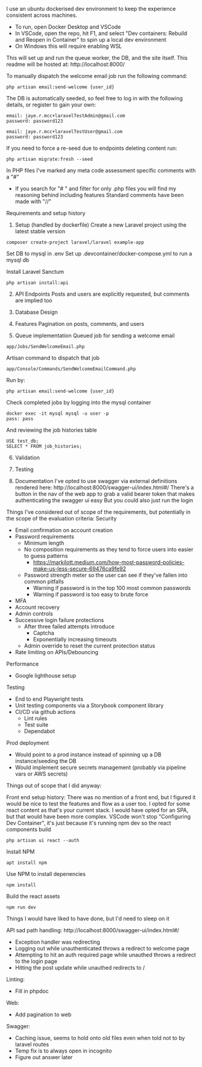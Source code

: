 I use an ubuntu dockerised dev environment to keep the experience consistent across machines.

-   To run, open Docker Desktop and VSCode
-   In VSCode, open the repo, hit F1, and select "Dev containers: Rebuild and Reopen in Container" to spin up a local dev environment
-   On Windows this will require enabling WSL

This will set up and run the queue worker, the DB, and the site itself.
This readme will be hosted at: http://localhost:8000/

To manually dispatch the welcome email job run the following command:

```
php artisan email:send-welcome {user_id}
```

The DB is automatically seeded, so feel free to log in with the following details, or register to gain your own:

```
email: jaye.r.mcc+laravelTestAdmin@gmail.com
password: password123

email: jaye.r.mcc+laravelTestUser@gmail.com
password: password123
```

If you need to force a re-seed due to endpoints deleting content run:

```
php artisan migrate:fresh --seed
```

In PHP files I've marked any meta code assessment specific comments with a "#"

-   If you search for "# " and filter for only .php files you will find my reasoning behind including features
    Standard comments have been made with "//"

Requirements and setup history

1. Setup (handled by dockerfile)
   Create a new Laravel project using the latest stable version

```
composer create-project laravel/laravel example-app
```

Set DB to mysql in .env
Set up .devcontainer/docker-compose.yml to run a mysql db

Install Laravel Sanctum

```
php artisan install:api
```

2. API Endpoints
   Posts and users are explicitly requested, but comments are implied too

3. Database Design

4. Features
   Pagination on posts, comments, and users

5. Queue implementation
   Queued job for sending a welcome email

```
app/Jobs/SendWelcomeEmail.php
```

Artisan command to dispatch that job

```
app/Console/Commands/SendWelcomeEmailCommand.php
```

Run by:

```
php artisan email:send-welcome {user_id}
```

Check completed jobs by logging into the mysql container

```
docker exec -it mysql mysql -u user -p
pass: pass
```

And reviewing the job histories table

```
USE test_db;
SELECT * FROM job_histories;
```

6. Validation

7. Testing

8. Documentation
   I've opted to use swagger via external definitions rendered here: http://localhost:8000/swagger-ui/index.html#/
   There's a button in the nav of the web app to grab a valid bearer token that makes authenticating the swagger ui easy
   But you could also just run the login 

Things I've considered out of scope of the requirements, but potentially in the scope of the evaluation criteria:
Security

-   Email confirmation on account creation
-   Password requirements
    -   Minimum length
    -   No composition requirements as they tend to force users into easier to guess patterns
        -   https://markilott.medium.com/how-most-password-policies-make-us-less-secure-69476ca9fe92
    -   Password strength meter so the user can see if they've fallen into common pitfalls
        -   Warning if password is in the top 100 most common passwords
        -   Warning if password is too easy to brute force
-   MFA
-   Account recovery
-   Admin controls
-   Successive login failure protections
    -   After three failed attempts introduce
        -   Captcha
        -   Exponentially increasing timeouts
    -   Admin override to reset the current protection status
-   Rate limiting on APIs/Debouncing

Performance

-   Google lighthouse setup

Testing

-   End to end Playwright tests
-   Unit testing components via a Storybook component library
-   CI/CD via github actions
    -   Lint rules
    -   Test suite
    -   Dependabot

Prod deployment

-   Would point to a prod instance instead of spinning up a DB instance/seeding the DB
-   Would implement secure secrets management (probably via pipeline vars or AWS secrets)

Things out of scope that I did anyway:

Front end setup history:
There was no mention of a front end, but I figured it would be nice to test the features and flow as a user too.
I opted for some react content as that's your current stack.
I would have opted for an SPA, but that would have been more complex.
VSCode won't stop "Configuring Dev Container", it's just because it's running npm dev so the react components build

```
php artisan ui react --auth
```

Install NPM

```
apt install npm
```

Use NPM to install depenencies

```
npm install
```

Build the react assets

```
npm run dev
```

Things I would have liked to have done, but I'd need to sleep on it

API sad path handling: http://localhost:8000/swagger-ui/index.html#/

-   Exception handler was redirecting
-   Logging out while unauthenticated throws a redirect to welcome page
-   Attempting to hit an auth required page while unauthed throws a redirect to the login page
-   Hitting the post update while unauthed redirects to /

Linting:

-   Fill in phpdoc

Web:

-   Add pagination to web

Swagger:

-   Caching issue, seems to hold onto old files even when told not to by laravel routes
-   Temp fix is to always open in incognito
-   Figure out answer later
